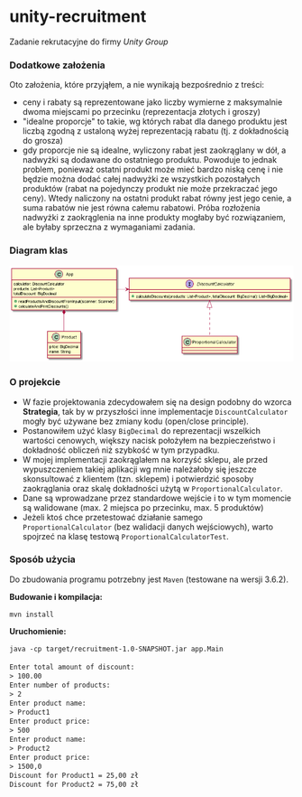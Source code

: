 # unity-recruitment
Zadanie rekrutacyjne do firmy *Unity Group*

### Dodatkowe założenia

Oto założenia, które przyjąłem, a nie wynikają bezpośrednio z treści:
- ceny i rabaty są reprezentowane jako liczby wymierne z maksymalnie dwoma miejscami po przecinku (reprezentacja złotych i groszy)
- "idealne proporcje" to takie, wg których rabat dla danego produktu jest liczbą zgodną z ustaloną wyżej reprezentacją rabatu (tj. z dokładnością do grosza)
- gdy proporcje nie są idealne, wyliczony rabat jest zaokrąglany w dół, a nadwyżki są dodawane do ostatniego produktu. 
  Powoduje to jednak problem, ponieważ ostatni produkt może mieć bardzo niską cenę i nie będzie można dodać całej nadwyżki
  ze wszystkich pozostałych produktów (rabat na pojedynczy produkt nie może przekraczać jego ceny). Wtedy naliczony na ostatni produkt rabat
  równy jest jego cenie, a suma rabatów nie jest równa całemu rabatowi. Próba rozłożenia nadwyżki z zaokrąglenia na inne produkty
  mogłaby być rozwiązaniem, ale byłaby sprzeczna z wymaganiami zadania.
  
### Diagram klas
![image](./class_diagram.png)

### O projekcie
- W fazie projektowania zdecydowałem się na design podobny do wzorca **Strategia**, tak by w przyszłości
inne implementacje `DiscountCalculator` mogły być używane bez zmiany kodu (open/close principle).
- Postanowiłem użyć klasy `BigDecimal` do reprezentacji wszelkich wartości cenowych,
większy nacisk położyłem na bezpieczeństwo i dokładność obliczeń niż szybkość w tym przypadku.
- W mojej implementacji zaokrąglałem na korzyść sklepu, ale przed wypuszczeniem takiej aplikacji
wg mnie należałoby się jeszcze skonsultować z klientem (tzn. sklepem) i potwierdzić sposoby zaokrąglania
oraz skalę dokładności użytą w `ProportionalCalculator`.
- Dane są wprowadzane przez standardowe wejście i to w tym momencie są walidowane (max. 2 miejsca po przecinku,
max. 5 produktów)
- Jeżeli ktoś chce przetestować działanie samego `ProportionalCalculator` (bez walidacji danych wejściowych),
warto spojrzeć na klasę testową `ProportionalCalculatorTest`.

### Sposób użycia
Do zbudowania programu potrzebny jest `Maven` (testowane na wersji 3.6.2).

**Budowanie i kompilacja:**
```
mvn install
```
**Uruchomienie:**
```
java -cp target/recruitment-1.0-SNAPSHOT.jar app.Main

Enter total amount of discount:
> 100.00
Enter number of products:
> 2
Enter product name:
> Product1
Enter product price:
> 500
Enter product name:
> Product2
Enter product price:
> 1500,0
Discount for Product1 = 25,00 zł
Discount for Product2 = 75,00 zł
```
